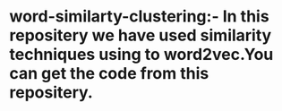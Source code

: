 # word-similarty-clustering:-  In this repositery we have used similarity techniques using to word2vec.You can get the code from this repositery.
